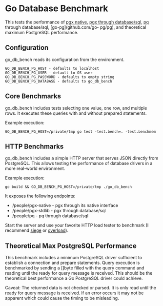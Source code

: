 # Go Database Benchmark

This tests the performance of [pgx native](https://github.com/jackc/pgx), [pgx
through database/sql](https://github.com/jackc/pgx/stdlib),
[pq](https://github.com/lib/pq) through database/sql, [go-pg](github.com/go-
pg/pg),  and theoretical maximum PostgreSQL performance.

## Configuration

go_db_bench reads its configuration from the environment.

    GO_DB_BENCH_PG_HOST - defaults to localhost
    GO_DB_BENCH_PG_USER - default to OS user
    GO_DB_BENCH_PG_PASSWORD - defaults to empty string
    GO_DB_BENCH_PG_DATABASE - defaults to go_db_bench

## Core Benchmarks

go_db_bench includes tests selecting one value, one row, and multiple rows. It
executes these queries with and without prepared statements.

Example execution:

    GO_DB_BENCH_PG_HOST=/private/tmp go test -test.bench=. -test.benchmem

## HTTP Benchmarks

go_db_bench includes a simple HTTP server that serves JSON directly from
PostgreSQL. This allows testing the performance of database drivers in a more
real-world environment.

Example execution:

    go build && GO_DB_BENCH_PG_HOST=/private/tmp ./go_db_bench

It exposes the following endpoints:

* /people/pgx-native - pgx through its native interface
* /people/pgx-stdlib - pgx through database/sql
* /people/pq - pq through database/sql

Start the server and use your favorite HTTP load tester to benchmark (I
recommend [siege](http://www.joedog.org/siege-home/) or
[overload](https://github.com/jackc/overload)).

## Theoretical Max PostgreSQL Performance

This benchmark includes a minimum PostgreSQL driver sufficient to establish a
connection and prepare statements. Query execution is benchmarked by sending a
[]byte filled with the query command and reading until the ready for query
message is received. This should be the theoretical best performance a Go
PostgreSQL driver could achieve.

Caveat: The returned data is not checked or parsed. It is only read until the
ready for query message is received. If an error occurs it may not be apparent
which could cause the timing to be misleading.
